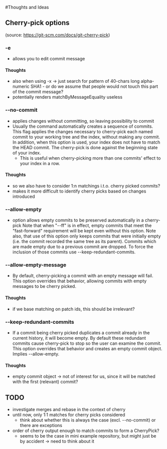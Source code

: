 #Thoughts and Ideas

## Cherry-pick options
(source: https://git-scm.com/docs/git-cherry-pick)
### -e
* allows you to edit commit message
#### Thoughts
* also when using -x -> just search for pattern of 40-chars long alpha-numeric SHA1 - or do we assume that people would not touch this part of the commit message?
* potentially renders matchByMessageEquality useless

### --no-commit
* applies changes without committing, so leaving possibility to commit
* Usually the command automatically creates a sequence of commits. This flag applies the changes necessary to cherry-pick each named commit to your working tree and the index, without making any commit. In addition, when this option is used, your index does not have to match the HEAD commit. The cherry-pick is done against the beginning state of your index.
  * This is useful when cherry-picking more than one commits' effect to your index in a row.
#### Thoughts 
* so we also have to consider 1:n matchings i.t.o. cherry picked commits?
* makes it more difficult to identify cherry picks based on changes introduced
    
### --allow-empty
  * option allows empty commits to be preserved automatically in a cherry-pick
    Note that when "--ff" is in effect, empty commits that meet the "fast-forward" requirement will be kept even without this option. 
    Note also, that use of this option only keeps commits that were initially empty (i.e. the commit recorded the same tree as its parent). Commits which are made empty due to a previous commit are dropped. To force the inclusion of those commits use --keep-redundant-commits.

### --allow-empty-message
  * By default, cherry-picking a commit with an empty message will fail. This option overrides that behavior, allowing commits with empty messages to be cherry picked. 
#### Thoughts
  * if we base matching on patch ids, this should be irrelevant? 

### --keep-redundant-commits
  * If a commit being cherry picked duplicates a commit already in the current history, it will become empty. By default these redundant commits cause cherry-pick to stop so the user can examine the commit. This option overrides that behavior and creates an empty commit object. Implies --allow-empty. 
#### Thoughts
  * empty commit object -> not of interest for us, since it will be matched with the first (relevant) commit?

## TODO
* investigate merges and rebase in the context of cherry 
* until now, only 1:1 matches for cherry picks considered
    * think about whether this is always the case (excl. --no-commit) or there are exceptions
* order of cherry output enough to match commits to form a CherryPick?
    * seems to be the case in mini example repository, but might just be by accident -> need to think about it